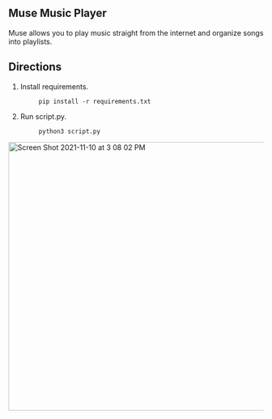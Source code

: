 <h2> Muse Music Player </h2>

Muse allows you to play music straight from the internet and organize songs into playlists. 

<h2> Directions </h2>

1. Install requirements.

            pip install -r requirements.txt
3. Run script.py.

            python3 script.py

<img width="530" alt="Screen Shot 2021-11-10 at 3 08 02 PM" src="https://user-images.githubusercontent.com/65374231/141185868-e7345491-aa18-4e7c-a194-638f0f6a8379.png">
